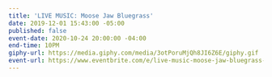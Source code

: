 ```yaml
---
title: 'LIVE MUSIC: Moose Jaw Bluegrass'
date: 2019-12-01 15:43:00 -05:00
published: false
event-date: 2020-10-24 20:00:00 -04:00
end-time: 10PM
giphy-url: https://media.giphy.com/media/3otPoruMjQh8JI6Z6E/giphy.gif
event-url: https://www.eventbrite.com/e/live-music-moose-jaw-bluegrass-tickets-98407927761
---
```


